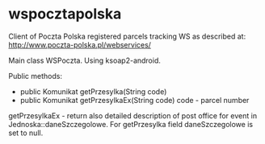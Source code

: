 wspocztapolska
==============

Client of Poczta Polska registered parcels tracking WS as described at:
http://www.poczta-polska.pl/webservices/

Main class WSPoczta. Using ksoap2-android.

Public methods:
* public Komunikat getPrzesylka(String code)
* public Komunikat getPrzesylkaEx(String code) code - parcel number

getPrzesylkaEx - return also detailed description of post office for event in Jednoska::daneSzczegolowe. For getPrzesylka field daneSzczegolowe is set to null.
 
